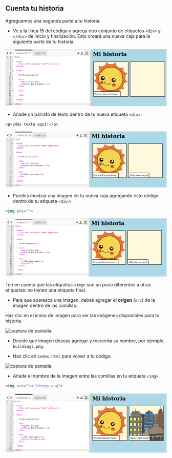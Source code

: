 ## Cuenta tu historia

Agreguemos una segunda parte a tu historia.

+ Ve a la línea 15 del código y agrega otro conjunto de etiquetas `<div>` y ` </div>` de inicio y finalización. Esto creará una nueva caja para la siguiente parte de tu historia.

![captura de pantalla](images/story-div.png)

+ Añade un párrafo de texto dentro de tu nueva etiqueta `<div>`:

```html
<p>¡Más texto aquí!</p>
```

![captura de pantalla](images/story-paragraph.png)

+ Puedes mostrar una imagen en tu nueva caja agregando este código dentro de tu etiqueta `<div>`:

```html
<img src="">
```

![captura de pantalla](images/story-img-tag.png)

Ten en cuenta que las etiquetas `<img>` son un poco diferentes a otras etiquetas: no tienen una etiqueta final.

+ Para que aparezca una imagen, debes agregar el **origen** (`src`) de la imagen dentro de las comillas.

Haz clic en el icono de imagen para ver las imágenes disponibles para tu historia.

![captura de pantalla](images/story-see-images.png)

+ Decide qué imagen deseas agregar y recuerda su nombre, por ejemplo, `buildings.png`.

+ Haz clic en `index.html` para volver a tu código.

![captura de pantalla](images/story-image-name.png)

+ Añade el nombre de la imagen entre las comillas en tu etiqueta `<img>`.

```html
<img src="buildings.png">
```

![captura de pantalla](images/story-image-name-add.png)